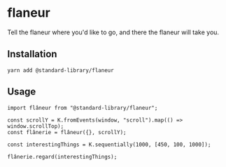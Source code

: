 # flaneur

Tell the flaneur where you'd like to go, and there the flaneur will take you.

## Installation

```shell
yarn add @standard-library/flaneur
```

## Usage

```es6
import flâneur from "@standard-library/flaneur";

const scrollY = K.fromEvents(window, "scroll").map(() => window.scrollTop);
const flânerie = flâneur({}, scrollY);

const interestingThings = K.sequentially(1000, [450, 100, 1000]);

flânerie.regard(interestingThings);
```
